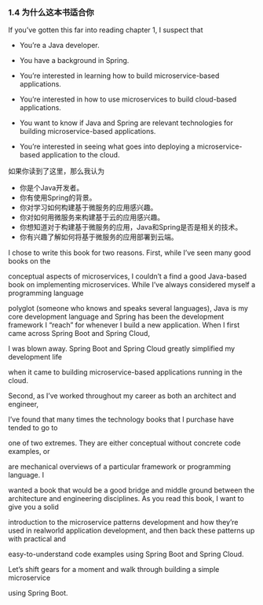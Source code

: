 ### 1.4 为什么这本书适合你

If you’ve gotten this far into reading chapter 1, I suspect that

* You’re a Java developer.

* You have a background in Spring.

* You’re interested in learning how to build microservice-based applications.

* You’re interested in how to use microservices to build cloud-based applications.

* You want to know if Java and Spring are relevant technologies for building microservice-based applications.

* You’re interested in seeing what goes into deploying a microservice-based application to the cloud.

如果你读到了这里，那么我认为

* 你是个Java开发者。
* 你有使用Spring的背景。
* 你对学习如何构建基于微服务的应用感兴趣。
* 你对如何用微服务来构建基于云的应用感兴趣。
* 你想知道对于构建基于微服务的应用，Java和Spring是否是相关的技术。
* 你有兴趣了解如何将基于微服务的应用部署到云端。

I chose to write this book for two reasons. First, while I’ve seen many good books on the

conceptual aspects of microservices, I couldn’t a find a good Java-based book on implementing microservices. While I’ve always considered myself a programming language

polyglot \(someone who knows and speaks several languages\), Java is my core development language and Spring has been the development framework I “reach” for whenever I build a new application. When I first came across Spring Boot and Spring Cloud,

I was blown away. Spring Boot and Spring Cloud greatly simplified my development life

when it came to building microservice-based applications running in the cloud.

Second, as I’ve worked throughout my career as both an architect and engineer,

I’ve found that many times the technology books that I purchase have tended to go to

one of two extremes. They are either conceptual without concrete code examples, or

are mechanical overviews of a particular framework or programming language. I

wanted a book that would be a good bridge and middle ground between the architecture and engineering disciplines. As you read this book, I want to give you a solid

introduction to the microservice patterns development and how they’re used in realworld application development, and then back these patterns up with practical and

easy-to-understand code examples using Spring Boot and Spring Cloud.

Let’s shift gears for a moment and walk through building a simple microservice

using Spring Boot.

